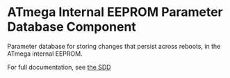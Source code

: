 # ATmega Internal EEPROM Parameter Database Component

Parameter database for storing changes that persist across reboots, in the ATmega internal EEPROM.

For full documentation, see [the SDD](docs/sdd.md)
